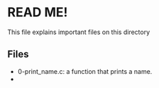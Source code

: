 # READ ME!
This file explains important files on this directory

## Files
* 0-print_name.c: a function that prints a name.
*
